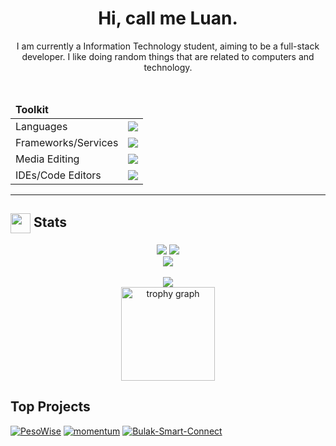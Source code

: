 <div align="center">
    <h1>Hi, call me Luan.</h1>
    <p>I am currently a Information Technology student, aiming to be a full-stack developer. I like doing random things that are related to computers and technology.</p>
    <br/>
    <table>
        <thead><td colspan="2"><b>Toolkit</b></td></thead>
        <tbody>
            <tr>
                <td>Languages</td>
                <td><img src="https://skillicons.dev/icons?i=py,lua,cs,java,c,typescript,bash"/></td>
            </tr>
            <tr>
                <td>Frameworks/Services</td>
                <td><img src="https://skillicons.dev/icons?i=cloudflare,flask,git,postgres,qt,react,vue"/></td>
            </tr>
            <tr>
                <td>Media Editing</td>
                <td><img src="https://skillicons.dev/icons?i=figma,ps,pr,ae,au"/></td>
            </tr>
            <tr>
                <td>IDEs/Code Editors</td>
                <td><img src="https://skillicons.dev/icons?i=neovim,vscode,idea,visualstudio"/></td>
            </tr>
        </tbody>
    </table>
    <!-- <img src="https://komarev.com/ghpvc/?username=Chris1320&color=blueviolet&style=for-the-badge"></img> -->
</div>
<hr/>



  <h2>
    <img align="center" src="https://github.com/dennissegailfrancisco/dennissegailfrancisco/blob/main/icons/stats.gif" width="32"/> Stats
  </h2>
  <div align="center">
    <img src="https://github-readme-stats.vercel.app/api?username=dennissegailfrancisco&theme=tokyonight&hide_border=false&include_all_commits=true&count_private=false" />  <img src="https://github-readme-stats.vercel.app/api/top-langs/?username=dennissegailfrancisco&theme=tokyonight&hide_border=false" /> <br/>
    <img src="https://github-readme-streak-stats.herokuapp.com/?user=dennissegailfrancisco&theme=tokyonight&hide_border=false" /> <br/>
<br/>
 <img src="https://github-readme-activity-graph.vercel.app/graph?username=dennissegailfrancisco&theme=tokyo-night" />
  </div>


<div align="center">
  
  <img src="https://github-profile-trophy.vercel.app?username=dennissegailfrancisco&theme=tokyonight&column=-1&row=1&margin-w=8&margin-h=8&no-bg=false&no-frame=false&order=4" height="150" alt="trophy graph"  />
</div>

## Top Projects

[![PesoWise](https://github-readme-stats.vercel.app/api/pin/?username=dennissegailfrancisco&repo=PesoWise&theme=dark)](https://github.com/dennissegailfrancisco/PesoWise)
[![momentum](https://github-readme-stats.vercel.app/api/pin/?username=dennissegailfrancisco&repo=momentum&theme=dark)](https://github.com/dennissegailfrancisco/momentum)
[![Bulak-Smart-Connect](https://github-readme-stats.vercel.app/api/pin/?username=dennissegailfrancisco&repo=Bulak-Smart-Connect&theme=dark)](https://github.com/dennissegailfrancisco/Bulak-Smart-Connect)


 





